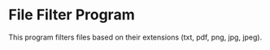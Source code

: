# File Filter Program

This program filters files based on their extensions (txt, pdf, png, jpg, jpeg).
